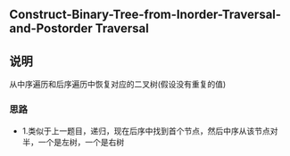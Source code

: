 ## Construct-Binary-Tree-from-Inorder-Traversal-and-Postorder Traversal

## 说明
从中序遍历和后序遍历中恢复对应的二叉树(假设没有重复的值)

### 思路

* 1.类似于上一题目，递归，现在后序中找到首个节点，然后中序从该节点对半，一个是左树，一个是右树